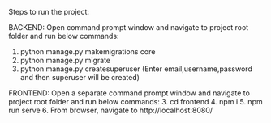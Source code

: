 Steps to run the project:

BACKEND:
Open command prompt window and navigate to project root folder and run below commands:

1. python manage.py makemigrations core
2. python manage.py migrate
3. python manage.py createsuperuser
   (Enter email,username,password and then superuser will be created)

FRONTEND:
Open a separate command prompt window and navigate to project root folder and run below commands:
3. cd frontend
4. npm i
5. npm run serve
6. From browser, navigate to http://localhost:8080/
